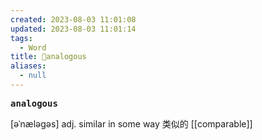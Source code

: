 ```yaml
---
created: 2023-08-03 11:01:08
updated: 2023-08-03 11:01:14
tags:
  - Word
title: 📖analogous
aliases:
  - null
---
```


<pre><strong>analogous</strong></pre>
[əˈnæləgəs]
adj. similar in some way 类似的
[[comparable]]
